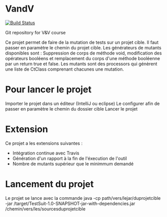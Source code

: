 # VandV

[![Build Status](https://travis-ci.org/Digyanoen/VandV.svg?branch=master)](https://travis-ci.org/Digyanoen/VandV)

Git repository for V&amp;V course

Ce projet permet de faire de la mutation de tests sur un projet cible.
Il faut passer en paramètre le chemin du projet cible.
Les générateurs de mutants disponibles sont : Suppression de corps de méthode void, modification des opérateurs booléens et remplacement du corps d'une méthode booléenne par un return true et false.
Les mutants sont des processors qui génèrent une liste de CtClass comprenant chacunes une mutation.

# Pour lancer le projet

Importer le projet dans un éditeur (IntelliJ ou eclipse)
Le configurer afin de passer en paramètre le chemin du dossier cible
Lancer le projet

# Extension

Ce projet a les extensions suivantes :
* Intégration continue avec Travis
* Génération d'un rapport à la fin de l'éxecution de l'outil
* Nombre de mutants supérieur que le minimmum demandé

# Lancement du projet

Le projet se lance avec la commande java -cp path/vers/lejar/duprojetcible -jar /target/TestSuit-1.0-SNAPSHOT-jar-with-dependencies.jar /chemin/vers/les/sourcesduprojetcible